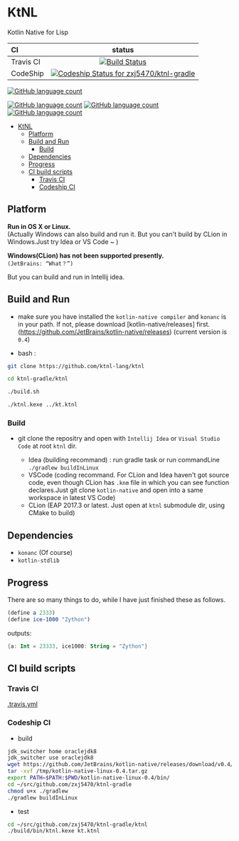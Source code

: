 # KtNL



Kotlin Native for Lisp


CI|status
:---|:---:
Travis CI|[![Build Status](https://travis-ci.org/ktnl-lang/ktnl.svg?branch=master)](https://travis-ci.org/zxj5470/ktnl-gradle)
CodeShip|[ ![Codeship Status for zxj5470/ktnl-gradle](https://app.codeship.com/projects/c811a1c0-a761-0135-bce0-229ed7207fef/status?branch=master)](https://app.codeship.com/projects/255803)

[![GitHub language count](https://img.shields.io/badge/language-Kotlin--Native-orange.svg)]() 

[![GitHub language count](https://img.shields.io/badge/Powerd%20by-JetBrains%20CLion-blue.svg)]() [![GitHub language count](https://img.shields.io/badge/Powerd%20by-JetBrains%20Intellij%20Idea-red.svg)]() [![GitHub language count](https://img.shields.io/badge/Powerd%20by-Visual%20Studio%20Code-blue.svg)]()
<!-- @import "[TOC]" {cmd="toc" depthFrom=1 depthTo=6 orderedList=false} -->
<!-- code_chunk_output -->

* [KtNL](#ktnl)
	* [Platform](#platform)
	* [Build and Run](#build-and-run)
		* [Build](#build)
	* [Dependencies](#dependencies)
	* [Progress](#progress)
	* [CI build scripts](#ci-build-scripts)
		* [Travis CI](#travis-ci)
		* [Codeship CI](#codeship-ci)

<!-- /code_chunk_output -->


## Platform
**Run in OS X or Linux.**  
(Actually Windows can also build and run it. But you can't build by CLion in Windows.Just try Idea or VS Code ~ )

**Windows(CLion) has not been supported presently.**  
`(JetBrains: “What？”)`

But you can build and run in Intellij idea.

## Build and Run
- make sure you have installed the `kotlin-native compiler` and `konanc` is in your path. If not, please download [kotlin-native/releases] first.(https://github.com/JetBrains/kotlin-native/releases)  (current version is `0.4`)

-  bash :
```bash
git clone https://github.com/ktnl-lang/ktnl

cd ktnl-gradle/ktnl

./build.sh

./ktnl.kexe ../kt.ktnl
```

### Build
- git clone the repositry and open with `Intellij Idea` or `Visual Studio Code` at root `ktnl` dir.

  - Idea (building recommand) : run gradle task or run commandLine `./gradlew buildInLinux` 
  - VSCode (coding recommand. For CLion and Idea haven't got source code, even though CLion has `.knm` file in which you can see function declares.Just git clone `kotlin-native` and open into a same workspace in latest VS Code) 
  - CLion (EAP 2017.3 or latest. Just open at `ktnl` submodule dir, using CMake to build)

## Dependencies
- `konanc` (Of course)
- `kotlin-stdlib`

## Progress
There are so many things to do, while I have just finished these as follows.

```scheme
(define a 2333)
(define ice-1000 "Zython")
```
outputs:
```kotlin
{a: Int = 23333, ice1000: String = "Zython"}
```

## CI build scripts

### Travis CI

[.travis.yml](https://github.com/zxj5470/ktnl-gradle/blob/master/.travis.yml)

### Codeship CI
- build
```bash
jdk_switcher home oraclejdk8
jdk_switcher use oraclejdk8
wget https://github.com/JetBrains/kotlin-native/releases/download/v0.4/kotlin-native-linux-0.4.tar.gz -O /tmp/kotlin-native-linux-0.4.tar.gz
tar -xvf /tmp/kotlin-native-linux-0.4.tar.gz
export PATH=$PATH:$PWD/kotlin-native-linux-0.4/bin/
cd ~/src/github.com/zxj5470/ktnl-gradle
chmod u+x ./gradlew
./gradlew buildInLinux
```
- test
```bash
cd ~/src/github.com/zxj5470/ktnl-gradle/ktnl
./build/bin/ktnl.kexe kt.ktnl
```
